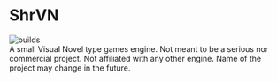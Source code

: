 # ShrVN
![builds](https://github.com/ShrayzzDev/ShrVN/actions/workflows/builds.yml/badge.svg)\
A small Visual Novel type games engine. Not meant to be a serious nor commercial project. Not affiliated with any other engine. Name of the project may change in the future.